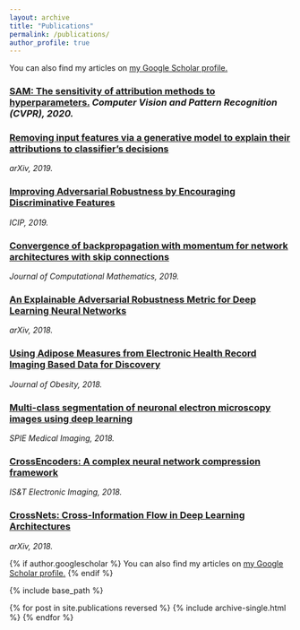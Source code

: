 ```yaml
---
layout: archive
title: "Publications"
permalink: /publications/
author_profile: true
---
```

You can also find my articles on <u><a href="https://scholar.google.com/citations?user=AFEjd1QAAAAJ&hl=en">my Google Scholar profile</a>.</u>

### [SAM: The sensitivity of attribution methods to hyperparameters.]() *Computer Vision and Pattern Recognition (CVPR), 2020.*

### [Removing input features via a generative model to explain their attributions to classifier’s decisions](https://arxiv.org/pdf/1910.04256.pdf)
*arXiv, 2019.*

### [Improving Adversarial Robustness by Encouraging Discriminative Features](https://ieeexplore.ieee.org/document/8803601)
*ICIP, 2019.*

### [Convergence of backpropagation with momentum for network architectures with skip connections](https://arxiv.org/abs/1705.07404)
*Journal of Computational Mathematics, 2019.*

### [An Explainable Adversarial Robustness Metric for Deep Learning Neural Networks](https://arxiv.org/abs/1806.01477)
*arXiv, 2018.*

### [Using Adipose Measures from Electronic Health Record Imaging Based Data for Discovery](https://www.ncbi.nlm.nih.gov/pmc/articles/PMC6180992/)
*Journal of Obesity, 2018.*

### [Multi-class segmentation of neuronal electron microscopy images using deep learning](https://www.spiedigitallibrary.org/conference-proceedings-of-spie/10574/105742W/Multi-class-segmentation-of-neuronal-electron-microscopy-images-using-deep/10.1117/12.2293940.short?SSO=1)
*SPIE Medical Imaging, 2018.*

### [CrossEncoders: A complex neural network compression framework](https://www.ingentaconnect.com/content/ist/ei/2018/00002018/00000002/art00002)
*IS&T Electronic Imaging, 2018.*

### [CrossNets: Cross-Information Flow in Deep Learning Architectures](https://pdfs.semanticscholar.org/7e0f/4116619b9f798650f877ca7a0fba31c583c9.pdf)
*arXiv, 2018.*

{% if author.googlescholar %}
  You can also find my articles on <u><a href="{{author.googlescholar}}">my Google Scholar profile</a>.</u>
{% endif %}

{% include base_path %}

{% for post in site.publications reversed %}
  {% include archive-single.html %}
{% endfor %}
